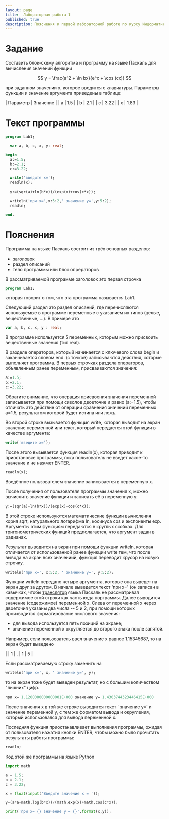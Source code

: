 ```yaml
---
layout: page
title:  Лабораторная работа 1
published: true
description: Пояснения к первой лабораторной работе по курсу Информатика
---
```


# Задание

Составить блок-схему алгоритма и программу на языке Паскаль для вычисления значений функции  

$$
y = \frac{a^2 + \ln bx}{e^x + \cos (cx)}
$$

при заданном значении x, которое вводится с клавиатуры. Параметры функции и значение аргумента  приведены в таблице:

| Параметр | Значение |
| a | 1.5 |
| b | 2.1 |
| c | 3.22 |
| x | 1.83 |

# Текст программы

~~~pascal
program Lab1;

  var a, b, c, x, y: real;

begin
  a:=1.5;
  b:=2.1;
  c:=3.22;

  write('введите x=');
  readln(x);

  y:=(sqr(a)+ln(b*x))/(exp(x)+cos(c*x));

  writeln('при x=',x:5:2,' значение y=',y:5:2);
  readln;

end.
~~~

# Пояснения

Программа на языке Паскаль состоит из трёх основных разделов:

- заголовок
- раздел описаний
- тело программы или блок опрераторов

В рассматриваемой программе заголовок это первая строчка
~~~pascal
program Lab1;
~~~
которая говорит о том, что эта программа называется Lab1.

Следующий раздел это раздел описаний, где перечисляются используемые в программе переменные с указанием их типов (целые, вещественные, ...).
В примере это
~~~pascal
var a, b, c, x, y : real;
~~~
В программе используется 5 переменных, которым можно присвоить вещественные значения (тип real).

В разделе операторов, который начинается с ключевого слова begin и заканчивается словом end. (с точкой) записываются действия, которые выполняет программа.
В первых строчках раздела операторов, объявленным ранее переменным, присваиваются значения:
~~~pascal
a:=1.5;
b:=2.1;
c:=3.22;
~~~
Обратите внимание, что операция присвоения значения переменной записывается при помощи сиволов двоеточие и равно (a:=1.5), чтобы отличать это действие от операции сравнения значений переменных a=1.5, результатом которой будет истина или ложь.

Во второй строке вызывается функция write, которая выводит на экран значение переменной или текст, который передается этой функции в качестве аргумента:
~~~pascal
write('введите x=');
~~~
После этого вызывается функция readln(x), которая приводит к приостановке программы, пока пользователь не введет какое-то значение и не нажмет ENTER.
~~~pascal
readln(x);
~~~
Введённое пользователем значение запиcывается в переменную x.

После получения от пользователя программы значения x, можно вычислить значение функции и записать её в переменную y:
~~~pascal
y:=(sqr(a)+ln(b*x))/(exp(x)+cos(c*x));
~~~
В этой строке используются математические функции вычисления корня sqrt, натурального логарифма ln, косинуса cos и экспоненты exp. Аргументы этим функциям передаются в круглых скобках. Для тригонометрических функций предполагается, что аргумент задан в радианах.

Результат выводится на экран при помощи функции writeln, которая отличается от использованной ранее функции write тем, что после вывода на экран всех значениий, функция переводит крусор на новую строчку.
~~~pascal
writeln('при x=', x:5:2, ' значение y=', y:5:2);
~~~
Функции writeln передано четыре аргумента, которые она выведет на экран друг за другом. В начале выведется текст 'при x=' (он записан в кавычках, чтобы [транслятор](http://gos-it.wikia.com/wiki/%D0%A2%D1%80%D0%B0%D0%BD%D1%81%D0%BB%D1%8F%D1%82%D0%BE%D1%80_%D1%8F%D0%B7%D1%8B%D0%BA%D0%B0_%D0%BF%D1%80%D0%BE%D0%B3%D1%80%D0%B0%D0%BC%D0%BC%D0%B8%D1%80%D0%BE%D0%B2%D0%B0%D0%BD%D0%B8%D1%8F) языка Паскаль не рассматривал содержимое этой строки как часть кода порграммы. Далее выводится значение (содержимое) переменной x. Слева от переменной x через двоеточия указаны два числа -- 5 и 2, при помощи которых производится форматирование числового значения:

- для вывода используется пять позиций на экране;
- значение переменной x округляется до второго знака после запятой.

Например, если пользователь ввел значение x равное 1.15345687, то на экран будет выведено

|  | 1 | . | 1 | 5 |

Если рассматриваемую строку заменить на
~~~pascal
writeln('при x=', x, ' значение y=', y);
~~~
то на экран тоже будет выведен результат, но с большим количеством "лишних" цифр.
~~~pascal
при x= 1.1200000000000001E+000 значение y= 1.4303744323446415E+000
~~~

После значения x в той же строке выводится текст ' значение y=' и значение переменной y, с тем же форматом вывода и округления, который использовался для вывода переменной x.

Последняя функция приостанавливает выполнения программы, ожидая от пользователя нажатия кнопки ENTER, чтобы можно было прочитать результаты работы программы:
~~~pascal
readln;
~~~

Код этой же программы на языке Python
~~~python
import math

a = 1.5;
b = 2.1;
c = 3.22;

x = float(input('Введите значение x = '));

y=(a*a+math.log(b*x))/(math.exp(x)+math.cos(c*x));

print('при x= {} значение y = {}'.format(x,y));
~~~
